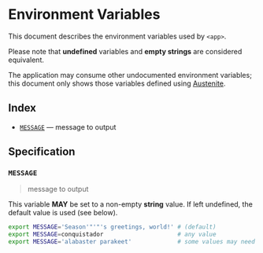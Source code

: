 # Environment Variables

This document describes the environment variables used by `<app>`.

Please note that **undefined** variables and **empty strings** are considered
equivalent.

The application may consume other undocumented environment variables; this
document only shows those variables defined using [Austenite].

[austenite]: https://github.com/ezzatron/austenite

## Index

- [`MESSAGE`](#MESSAGE) — message to output

## Specification

### `MESSAGE`

> message to output

This variable **MAY** be set to a non-empty **string** value.
If left undefined, the default value is used (see below).

```sh
export MESSAGE='Season'"'"'s greetings, world!' # (default)
export MESSAGE=conquistador                     # any value
export MESSAGE='alabaster parakeet'             # some values may need escaping
```
